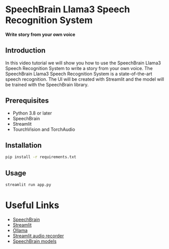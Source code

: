 # SpeechBrain Llama3 Speech Recognition System

**Write story from your own voice**

## Introduction
In this video tutorial we will show you how to use the SpeechBrain Llama3 Speech Recognition System to write a story from your own voice. The SpeechBrain Llama3 Speech Recognition System is a state-of-the-art speech recognition.
The UI will be created with Streamlit and the model will be trained with the SpeechBrain library.

## Prerequisites
- Python 3.8 or later
- SpeechBrain
- Streamlit
- TourchVision and TorchAudio

## Installation
```bash
pip install -r requirements.txt
```

## Usage
```bash
streamlit run app.py
```

# Useful Links
- [SpeechBrain](https://speechbrain.github.io/)
- [Streamlit](https://streamlit.io/)
- [Ollama](https://ollama.com/)
- [Streamlit audio recorder](https://github.com/theevann/streamlit-audiorecorder)
- [SpeechBrain models](https://huggingface.co/speechbrain?sort_models=downloads#models)
